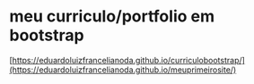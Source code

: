 # meu curriculo/portfolio em bootstrap
[https://eduardoluizfrancelianoda.github.io/curriculobootstrap/](https://eduardoluizfrancelianoda.github.io/meuprimeirosite/)
